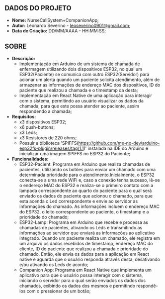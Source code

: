## DADOS DO PROJETO
- **Nome:** NurseCallSystem+CompanionApp; 
- **Autor:** Leonardo Severino - leoseverino0901@gmail.com;
- **Data de Criação:** DD/MM/AAAA - HH:MM:SS;
## SOBRE
- **Descrição:**
  - Implementação em Arduino de um sistema de chamada de enfermagem utilizando dois dispositivos ESP32, no qual um ESP32(Paciente) se comunica com outro ESP32(Servidor) para acionar um alerta quando um paciente solicita atendimento, além de armazenar as informações de endereço MAC dos dispositivos, ID do paciente que realizou a chamada e o timestamp da desta;
  - Implementação em React Native de uma aplicação para interagir com o sistema, permitindo ao usuário visualizar os dados da chamada, para que este possa atender ao paciente, assim respondendo a chamada;
- **Requisitos:**
   - x3 dispositivos ESP32;
   - x6 push-buttons;
   - x3 Leds;
   - x3 Resistores de 220 ohms;
   - Possuir a biblioteca 'SPIFFS(https://github.com/me-no-dev/arduino-esp32fs-plugin/releases/tag/1.1)' instalada na IDE do Arduino e inicializar uma imagem SPIFFS no ESP32 do Paciente;
- **Funcionalidades:**
  - ESP32-Pacient: Programa em Arduino que realiza chamadas de pacientes, utilizando os botões para enviar um chamado com uma determinada prioridade para o atendimento.Inicialmente, o ESP32 conecta-se a uma rede WiFi e, caso a conexão tenha sucesso, lê-se o endereço MAC do ESP32 e realiza-se o primeiro contato com a lampada correspondente ao quarto do paciente para o qual será enviado os dados do paciente que acionou o chamado, para que esta acenda o Led correspondente e envie ao servidor as informações do chamado. As informações incluem o endereço MAC do ESP32, o leito correspondente ao paciente, o timestamp e a prioridade do chamado;
  - ESP32-Lamp: Programa em Arduino que recebe e processa as chamadas de pacientes, ativando os Leds e transmitindo as informações ao servidor que enviará as informações ao aplicativo integrado. Quando um paciente realiza um chamado, ele registra em um arquivo os dados recebidos de timestamp, endereço MAC do cliente, ID do paciente que realizou a chamada e prioridade do chamado. Então, ele envia os dados para a aplicação em React native e aguarda que o usuário responda através desta, desativando e/ou ativando os Leds de acordo;
  - Companion App: Programa em React Native que implementa um aplicativo para que o usuário possa interagir com o sistema, iniciando o servidor para o qual serão enviados os dados dos chamados, exibindo os dados dos mesmos e permitindo respondê-los com o pressionar de um botão;   
